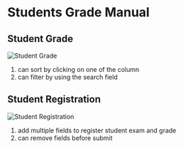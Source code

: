 # Students Grade Manual

## Student Grade

![Student Grade](https://user-images.githubusercontent.com/5459532/59159947-53cd2380-8ad9-11e9-9772-21ad47d84631.png)

1. can sort by clicking on one of the column
2. can filter by using the search field

## Student Registration

![Student Registration](https://user-images.githubusercontent.com/5459532/59159970-87a84900-8ad9-11e9-84fe-f88e79ddf8e2.png)

1. add multiple fields to register student exam and grade
2. can remove fields before submit

